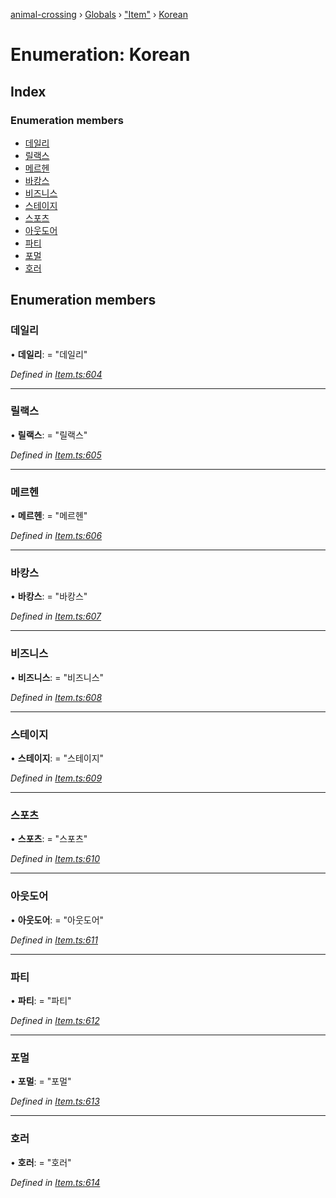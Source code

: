 [animal-crossing](../README.md) › [Globals](../globals.md) › ["Item"](../modules/_item_.md) › [Korean](_item_.korean.md)

# Enumeration: Korean

## Index

### Enumeration members

* [데일리](_item_.korean.md#데일리)
* [릴랙스](_item_.korean.md#릴랙스)
* [메르헨](_item_.korean.md#메르헨)
* [바캉스](_item_.korean.md#바캉스)
* [비즈니스](_item_.korean.md#비즈니스)
* [스테이지](_item_.korean.md#스테이지)
* [스포츠](_item_.korean.md#스포츠)
* [아웃도어](_item_.korean.md#아웃도어)
* [파티](_item_.korean.md#파티)
* [포멀](_item_.korean.md#포멀)
* [호러](_item_.korean.md#호러)

## Enumeration members

###  데일리

• **데일리**: = "데일리"

*Defined in [Item.ts:604](https://github.com/Norviah/animal-crossing/blob/415ee2a/module/types/Item.ts#L604)*

___

###  릴랙스

• **릴랙스**: = "릴랙스"

*Defined in [Item.ts:605](https://github.com/Norviah/animal-crossing/blob/415ee2a/module/types/Item.ts#L605)*

___

###  메르헨

• **메르헨**: = "메르헨"

*Defined in [Item.ts:606](https://github.com/Norviah/animal-crossing/blob/415ee2a/module/types/Item.ts#L606)*

___

###  바캉스

• **바캉스**: = "바캉스"

*Defined in [Item.ts:607](https://github.com/Norviah/animal-crossing/blob/415ee2a/module/types/Item.ts#L607)*

___

###  비즈니스

• **비즈니스**: = "비즈니스"

*Defined in [Item.ts:608](https://github.com/Norviah/animal-crossing/blob/415ee2a/module/types/Item.ts#L608)*

___

###  스테이지

• **스테이지**: = "스테이지"

*Defined in [Item.ts:609](https://github.com/Norviah/animal-crossing/blob/415ee2a/module/types/Item.ts#L609)*

___

###  스포츠

• **스포츠**: = "스포츠"

*Defined in [Item.ts:610](https://github.com/Norviah/animal-crossing/blob/415ee2a/module/types/Item.ts#L610)*

___

###  아웃도어

• **아웃도어**: = "아웃도어"

*Defined in [Item.ts:611](https://github.com/Norviah/animal-crossing/blob/415ee2a/module/types/Item.ts#L611)*

___

###  파티

• **파티**: = "파티"

*Defined in [Item.ts:612](https://github.com/Norviah/animal-crossing/blob/415ee2a/module/types/Item.ts#L612)*

___

###  포멀

• **포멀**: = "포멀"

*Defined in [Item.ts:613](https://github.com/Norviah/animal-crossing/blob/415ee2a/module/types/Item.ts#L613)*

___

###  호러

• **호러**: = "호러"

*Defined in [Item.ts:614](https://github.com/Norviah/animal-crossing/blob/415ee2a/module/types/Item.ts#L614)*
